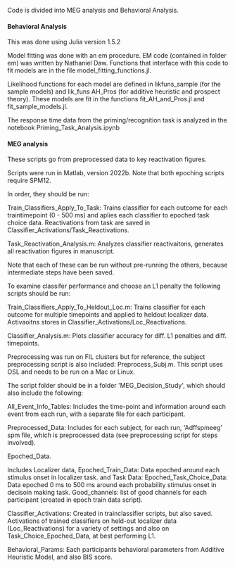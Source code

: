 
Code is divided into MEG analysis and Behavioral Analysis.


#### Behavioral Analysis

This was done using Julia version 1.5.2

Model fitting was done with an em procedure. EM code (contained in folder em) was written by Nathaniel Daw. Functions that interface with this code to fit models are in the file model_fitting_functions.jl.

Likelihood functions for each model are defined in likfuns_sample (for the sample models) and lik_funs AH_Pros (for additive heuristic and prospect theory). These models are fit in the functions fit_AH_and_Pros.jl and fit_sample_models.jl.

The response time data from the priming/recognition task is analyzed in the notebook Priming_Task_Analysis.ipynb

#### MEG analysis

These scripts go from preprocessed data to key reactivation figures.

Scripts were run in Matlab, version 2022b. Note that both epoching scripts require SPM12.

In order, they should be run:

Train_Classifiers_Apply_To_Task: Trains classifier for each outcome for each traintimepoint (0 - 500 ms) and aplies each classifier to epoched task choice data.
Reactivations from task are saved in Classifier_Activations/Task_Reactivations.

Task_Reactivation_Analysis.m: Analyzes classifier reactivaitons, generates all reactivation figures in manuscript. 

Note that each of these can be run without pre-running the others, because intermediate steps have been saved.

To examine classifer performance and choose an L1 penalty the following scripts should be run:

Train_Classifiers_Apply_To_Heldout_Loc.m: Trains classifier for each outcome for multiple timepoints and applied to heldout localizer data. 
Activaoitns stores in Classifier_Activations/Loc_Reactivations.

Classifier_Analysis.m: Plots classifier accuracy for diff. L1 penalties and diff. timepoints.

Preprocessing was run on FIL clusters but for reference, the subject preprocessing script is also included: Preprocess_Subj.m. 
This script uses OSL and needs to be run on a Mac or Linux.

The script folder should be in a folder 'MEG_Decision_Study', which should also include the following:

All_Event_Info_Tables: Includes the time-point and information around each event from each run, with a separate file for each participant.

Preprocessed_Data: Includes for each subject, for each run, 'Adffspmeeg' spm file, which is preprocessed data (see preprocessing script for steps involved).

Epoched_Data.

Includes Localizer data, Epoched_Train_Data: Data epoched around each stimulus onset in localizer task. 
and Task Data: Epoched_Task_Choice_Data: Data epoched 0 ms to 500 ms around each probability stimulus onset in decisoin making task.
Good_channels: list of good channels for each participant (created in epoch train data script).

Classifier_Activations: Created in trainclassifier scripts, but also saved.
Activations of trained classifiers on held-out localizer data (Loc_Reactivations) for a variety of settings
and also on Task_Choice_Epoched_Data, at best performing L1.

Behavioral_Params: Each participants behavioral parameters from Additive Heuristic Model, and also BIS score.


